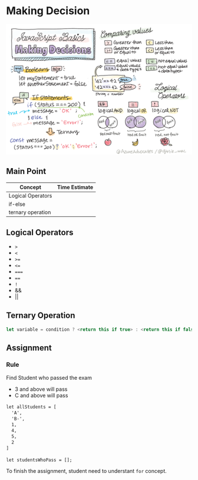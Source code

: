 # Making Decision

![Making Decision](./sketches/js_decision.png)


## Main Point

| Concept | Time Estimate |
| --- | --- |
| Logical Operators | 
| if-else |
| ternary operation | 


## Logical Operators
- `>`
- `<`
- `>=`
- `<=`
- `===`
- `==`
- `!`
- &&
- ||



## Ternary Operation

```javascript
let variable = condition ? <return this if true> : <return this if false>
```

## Assignment


### Rule

Find Student who passed the exam
- 3 and above will pass
- C and above will pass
```
let allStudents = [
  'A',
  'B-',
  1,
  4,
  5,
  2
]

let studentsWhoPass = [];

```

To finish the assignment, student need to understant `for` concept.